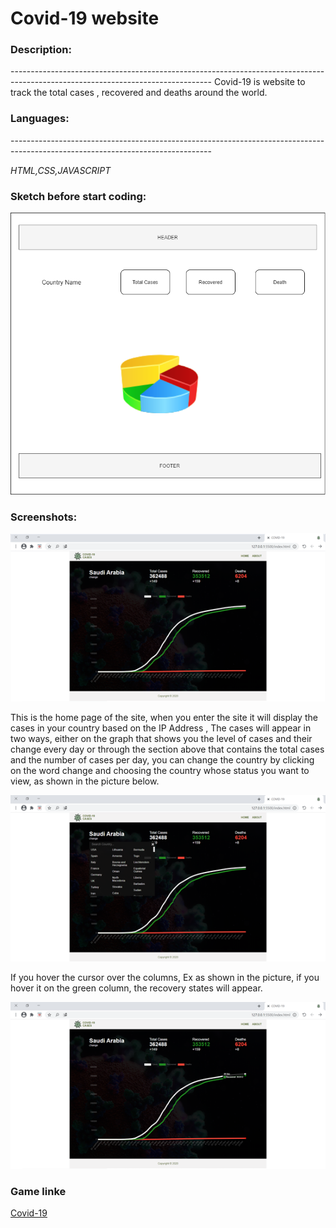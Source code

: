 # Covid-19 website
<h3> Description: </h3>
--------------------------------------------------------------------------------------------------------------------------------
Covid-19 is website to track the total cases , recovered and deaths around the world.  

<h3> Languages: </h3>
--------------------------------------------------------------------------------------------------------------------------------

<i> HTML,CSS,JAVASCRIPT </i>


<h3> Sketch before start coding: </h3>


![name-of-you-image](https://github.com/wejdansaleh363/Covid-19/blob/master/Covid-19.png?raw=true)


<h3> Screenshots: </h3>

![name-of-you-image](https://github.com/wejdansaleh363/Covid-19/blob/master/pic1.png?raw=true)


This is the home page of the site, when you enter the site it will display the cases in your country based on the IP Address , The cases will appear in two ways, either on the graph that shows you the level of cases and their change every day or through the section above that contains the total cases and the number of cases per day, you can change the country by clicking on the word change and choosing the country whose status you want to view, as shown in the picture below.




![name-of-you-image](https://github.com/wejdansaleh363/Covid-19/blob/master/pic2.png?raw=true)


If you hover the cursor over the columns, Ex as shown in the picture, if you hover it on the green column, the recovery states will appear.


![name-of-you-image](https://github.com/wejdansaleh363/Covid-19/blob/master/pic3.png?raw=true)


<h3> Game linke </h3>
<a href="https://wejdansaleh363.github.io/Covid-19/"> Covid-19 </a>
